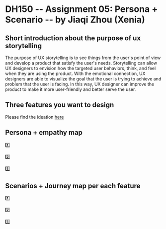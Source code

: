 # DH150 -- Assignment 05: Persona + Scenario -- by Jiaqi Zhou (Xenia)
## Short introduction about the purpose of ux storytelling
The purpose of UX storytelling is to see things from the user's point of view and develop a product that satisfy the user's needs. Storytelling can allow UX designers to envision how the targeted user behaviors, think, and feel when they are using the product. With the emotional connection, UX designers are able to visualize the goal that the user is trying to achieve and problem that the user is facing. In this way, UX designer can improve the product to make it more user-friendly and better serve the user.
## Three features you want to design
Please find the ideation [here](https://docs.google.com/presentation/d/1EOHQ3fBzFPPhH533_Ot0eIJY061KLFpW8B2a_G2PqIg/edit#slide=id.g842e6a93d4_0_0:)
## Persona + empathy map
:one:



:two:




:three:





## Scenarios + Journey map per each feature
:one:




:two:





:three:
